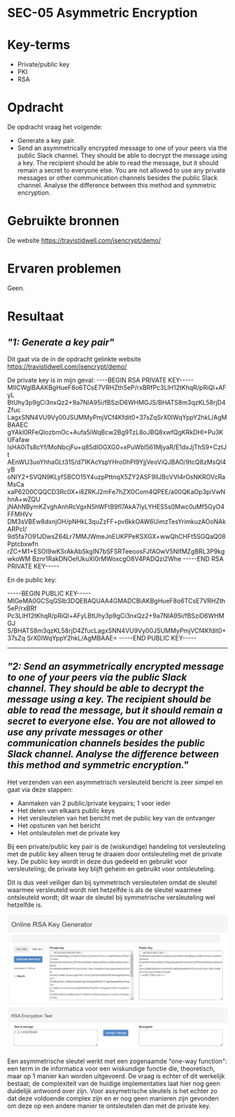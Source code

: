 # SEC-05 Asymmetric Encryption

# Key-terms
- Private/public key
- PKI
- RSA

# Opdracht

De opdracht vraag het volgende:
- Generate a key pair.
- Send an asymmetrically encrypted message to one of your peers via the public Slack channel. They should be able to decrypt the message using a key. The recipient should be able to read the message, but it should remain a secret to everyone else. You are not allowed to use any private messages or other communication channels besides the public Slack channel. Analyse the difference between this method and symmetric encryption.

# Gebruikte bronnen
De website https://travistidwell.com/jsencrypt/demo/
# Ervaren problemen
Geen.

# Resultaat

## *"1: Generate a key pair"*

Dit gaat via de in de opdracht gelinkte website https://travistidwell.com/jsencrypt/demo/

De private key is in mijn geval:
----BEGIN RSA PRIVATE KEY-----
MIICWgIBAAKBgHueF8o6TCsE7VRHZth5eP/rxBRfPc3LlH12tKhqR/pRiQl+AFyL
BtUhy3p9gCi3nxQz2+9a7NlA95i/fBSziD6WHMGJS/BHATS8m3qzKL58rjD4Zfuc
LagxSNN4VU9Vy00JSUMMyPmjVCf4Kfdit0+37sZqSrX0IWqYppY2hkL/AgMBAAEC
gYAkl0RFeQIozbmOc+Aufa5iWqBcw2Bg9TzL8oJBQ8xwfQgKRkDHI+Pu3KUFafaw
lsHA0iTs8cYf/MoNbcjFu+q85dIOGXG0+xPuWbl561MjyaR/E1dxJjThS9+CztJt
AEnWU3uoYhhaGLt31S/d71KAcYspYHro0hPI9YjjVeoViQJBAO/9tcQ8zMsQI4yB
oNIY2+SVQN9KLyfSBCO15Y4uzpPttnqX5ZY2ASF9lIJBcVVI4rOsNKROVcRaMsCa
xaP6200CQQCD3Rc0X+i8ZRKJ2mFe7hZXOCom4QPEE/a00QKaOp3piVwNhnA+wZQU
jNAhNBymKZvghAnhRcVgxN5hWFtB9fl7AkA7lyLYHES5s0Mwc0uMf5GyO4FFMHVv
DM3sVBEw8dxnjOH/pNHkL3quZzFF+pv6kkOAW6UimzTesYrimkuzAOoNAkARPcI/
9d5fa7O91JDwsZ64Lr7MMJWmeJnEUKPPeKSXGX+wwQhCHFt5SGQaQ08Pptcbxwfn
rZC+M1+ESOI9wKSrAkAbSkgIN7bSFSRTeeoosFJfAOwV5NlfMZgBRL3P9kgwkoWM
Bznr1RakDNOelUkuXl0rMWoxcgO8V4PADQzi2Whe
-----END RSA PRIVATE KEY-----

En de public key:

-----BEGIN PUBLIC KEY-----
MIGeMA0GCSqGSIb3DQEBAQUAA4GMADCBiAKBgHueF8o6TCsE7VRHZth5eP/rxBRf
Pc3LlH12tKhqR/pRiQl+AFyLBtUhy3p9gCi3nxQz2+9a7NlA95i/fBSziD6WHMGJ
S/BHATS8m3qzKL58rjD4ZfucLagxSNN4VU9Vy00JSUMMyPmjVCf4Kfdit0+37sZq
SrX0IWqYppY2hkL/AgMBAAE=
-----END PUBLIC KEY-----

---

## *"2: Send an asymmetrically encrypted message to one of your peers via the public Slack channel. They should be able to decrypt the message using a key. The recipient should be able to read the message, but it should remain a secret to everyone else. You are not allowed to use any private messages or other communication channels besides the public Slack channel. Analyse the difference between this method and symmetric encryption."* 

Het verzenden van een asymmetrisch versleuteld bericht is zeer simpel en gaat via deze stappen:
- Aanmaken van 2 public/private keypairs; 1 voor ieder
- Het delen van elkaars public keys
- Het versleutelen van het bericht met de public key van de ontvanger
- Het opsturen van het bericht
- Het ontsleutelen met de private key



Bij een private/public key pair is de (wiskundige) handeling tot versleuteling met de public key alleen terug te draaien door ontsleuteling met de private key.   De public key wordt in deze dus gedeeld en gebruikt voor versleuteling; de private key blijft geheim en gebruikt voor ontsleuteling.

Dit is dus veel veiliger dan bij symmetrisch versleutelen omdat de sleutel waarmee versleuteld wordt niet hetzelfde is als de sleutel waarmee ontsleuteld wordt; dit waar de sleutel bij symmetrische versleuteling wel hetzelfde is.

![Aanmaken RSA](/00_includes/Networking_Images/RSA1.png)


Een asymmetrische sleutel werkt met een zogenaamde "one-way function": een term in de informatica voor een wiskundige functie die, theoretisch, maar op 1 manier kan worden uitgevoerd. De vraag is echter of dit werkelijk bestaat; de complexiteit van de huidige implementaties laat hier nog geen duidelijk antwoord over zijn. Voor assymetrische sleutels is het echter zo dat deze voldoende complex zijn en er nog geen manieren zijn gevonden om deze op een andere manier te ontsleutelen dan met de private key.